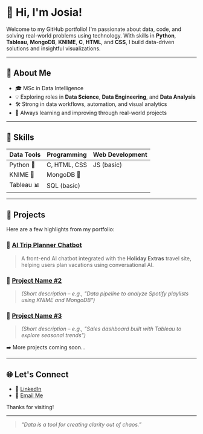 # 👋 Hi, I'm Josia!

Welcome to my GitHub portfolio! I'm passionate about data, code, and solving real-world problems using technology. With skills in **Python**, **Tableau**, **MongoDB**, **KNIME**, **C**, **HTML**, and **CSS**, I build data-driven solutions and insightful visualizations.

---

## 💼 About Me

- 🎓 MSc in Data Intelligence
- 💡 Exploring roles in **Data Science**, **Data Engineering**, and **Data Analysis**
- 🛠️ Strong in data workflows, automation, and visual analytics
- 🌱 Always learning and improving through real-world projects

---

## 🧠 Skills

| Data Tools        | Programming       | Web Development |
|------------------|-------------------|------------------|
| Python 🐍         | C, HTML, CSS       | JS (basic)        |
| KNIME 🧩           | MongoDB 🧬         |                  |
| Tableau 📊        | SQL (basic)        |                  |

---

## 📂 Projects

Here are a few highlights from my portfolio:

### 🔹 [AI Trip Planner Chatbot](https://github.com/yourusername/ai-trip-planner-chatbot)
> A front-end AI chatbot integrated with the **Holiday Extras** travel site, helping users plan vacations using conversational AI.

### 🔹 [Project Name #2](https://github.com/yourusername/project-2)
> _(Short description – e.g., "Data pipeline to analyze Spotify playlists using KNIME and MongoDB")_

### 🔹 [Project Name #3](https://github.com/yourusername/project-3)
> _(Short description – e.g., "Sales dashboard built with Tableau to explore seasonal trends")_

➡️ More projects coming soon...

---

## 🌐 Let's Connect

- 💼 [LinkedIn](https://www.linkedin.com/in/josia-stanly-3b51091a8/)
- 💌 [Email Me](mailto:josiastanly99@gmail.com)

Thanks for visiting!

---

> _“Data is a tool for creating clarity out of chaos.”_
